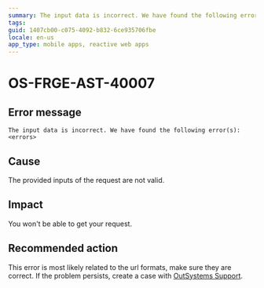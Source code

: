 ```yaml
---
summary: The input data is incorrect. We have found the following error(s): <errors>
tags: 
guid: 1407cb00-c075-4092-b832-6ce935706fbe
locale: en-us
app_type: mobile apps, reactive web apps
---
```


# OS-FRGE-AST-40007

## Error message

`The input data is incorrect. We have found the following error(s): <errors>`

## Cause

The provided inputs of the request are not valid.

## Impact

You won't be able to get your request.

## Recommended action

This error is most likely related to the url formats, make sure they are correct.
If the problem persists, create a case with [OutSystems Support](https://www.outsystems.com/support/portal/open-support-case?ErrorCode=OS-FRGE-AST-40007).
